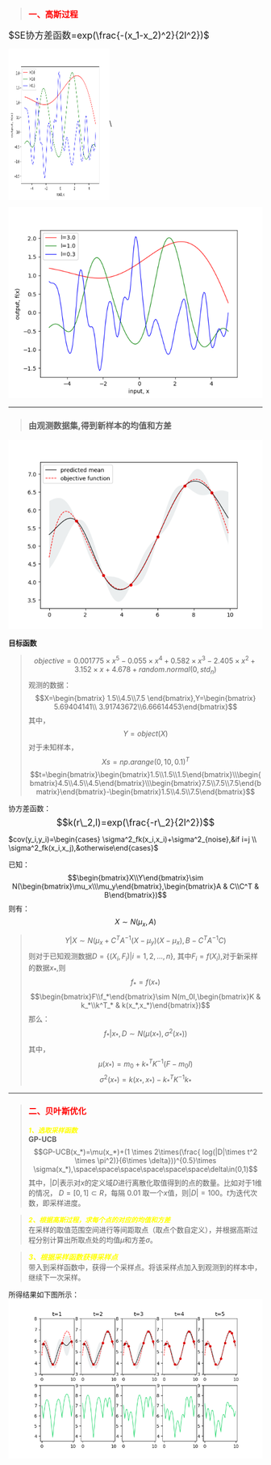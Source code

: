 
>### <font color=red>**一、高斯过程**</font>

<font size=4>$SE协方差函数=exp(\frac{-(x_1-x_2)^2}{2l^2})$</font>

<img src="https://github.com/ShuoLiu-Max/Bayesian-optimization/blob/main/images/gp_sample.png" width = "200" height = "300" alt="" align=center />\

![avatar](https://github.com/ShuoLiu-Max/Bayesian-optimization/blob/main/images/gp_sample.png)
****
>### **由观测数据集,得到新样本的均值和方差**
![avatar](https://github.com/ShuoLiu-Max/Bayesian-optimization/blob/main/images/sampled.png)

**目标函数**
>$$objective = 0.001775\times x^5 - 0.055\times x^4 + 0.582\times x^3 - 2.405 \times x^2 + 3.152 \times x + 4.678 + random.normal(0, std_n)$$
观测的数据：
$$X=\begin{bmatrix} 1.5\\4.5\\7.5 \end{bmatrix},Y=\begin{bmatrix} 5.69404141\\ 3.91743672\\6.66614453\end{bmatrix}$$
其中，
$$Y=object(X)$$
对于未知样本，
$$Xs=np.arange(0,10,0.1)^T$$
$$t=\begin{bmatrix}\begin{bmatrix}1.5\\1.5\\1.5\end{bmatrix}\\\begin{bmatrix}4.5\\4.5\\4.5\end{bmatrix}\\\begin{bmatrix}7.5\\7.5\\7.5\end{bmatrix}\end{bmatrix}-\begin{bmatrix}1.5\\4.5\\7.5\end{bmatrix}$$

协方差函数：\
<font size=4>$$k(r\_2,l)=exp(\frac{-r\_2}{2l^2})$$</font>


$cov(y_i,y_i)=\begin{cases} \sigma^2_fk(x_i,x_i)+\sigma^2_{noise},&if i=j \\ \sigma^2_fk(x_i,x_j),&otherwise\end{cases}$

已知：
$$\begin{bmatrix}X\\Y\end{bmatrix}\sim N(\begin{bmatrix}\mu_x\\\mu_y\end{bmatrix},\begin{bmatrix}A & C\\C^T & B\end{bmatrix})$$
则有：
$$X\sim N(\mu_x,A)$$
>$$Y|X\sim N(\mu_x+C^TA^{-1}(X-\mu_y)(X-\mu_x), B-C^TA^{-1}C)$$
则对于已知观测数据$D=\{(X_i,F_i)|i=1,2,...,n\}$,
其中$F_i=f(X_i)$,对于新采样的数据$x_*$,则
$$f_*=f(x_*)$$
$$\begin{bmatrix}F\\f_*\end{bmatrix}\sim N(m_0I,\begin{bmatrix}K & k_*\\k^T_* & k(x_*,x_*)\end{bmatrix})$$
那么：
$$f_*|x_*,D\sim N(\mu(x_*),\sigma^2(x_*))$$
其中，
>$$\mu(x_*)=m_0+k^T_*K^{-1}(F-m_0I)$$
>$$\sigma^2(x_*)=k(x_*,x_*)-k^T_*K^{-1}k_*$$
****
>### <font color=red>**二、贝叶斯优化</font>**
><font color=yellow size=2>***1、选取采样函数***</font>\
**GP-UCB**\
$$GP-UCB(x_*)=\mu(x_*)+(1 \times 2\times(\frac{ log(|D|\times t^2 \times \pi^2)}{6\times \delta}))^{0.5}\times \sigma(x_*),\space\space\space\space\space\space\delta\in(0,1)$$
其中，$|D|$表示对$x$的定义域$D$进行离散化取值得到的点的数量。比如对于1维的情况， $D=[0,1]\subset R$，每隔 0.01 取一个$x$值，则$|D|=100$。$t$为迭代次数，即采样进度。

><font color=yellow size=2>***2、根据高斯过程，求每个点的对应的均值和方差***</font>\
在采样的取值范围空间进行等间距取点（取点个数自定义），并根据高斯过程分别计算出所取点处的均值$\mu$和方差$\sigma$。

><font color=yellow>***3、根据采样函数获得采样点***</font>\
带入到采样函数中，获得一个采样点。将该采样点加入到观测到的样本中，继续下一次采样。

所得结果如下图所示：\
![avatar](https://github.com/ShuoLiu-Max/Bayesian-optimization/blob/main/images/byes.png)